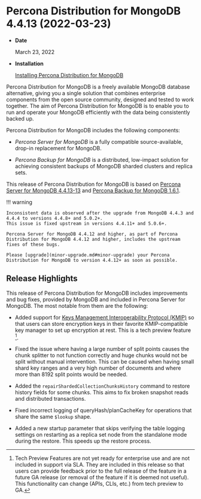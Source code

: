 # Percona Distribution for MongoDB 4.4.13 (2022-03-23)

* **Date**

    March 23, 2022

* **Installation**

    [Installing Percona Distribution for MongoDB](https://www.percona.com/doc/percona-distribution-for-mongodb/4.4/installation.html)

Percona Distribution for MongoDB is a freely available MongoDB database alternative, giving you a single solution that combines enterprise components from the open source community, designed and tested to work together. The aim of Percona Distribution for MongoDB is to enable you to run and operate your
MongoDB efficiently with the data being consistently backed up.

Percona Distribution for MongoDB includes the following components:

* *Percona Server for MongoDB* is a fully compatible source-available, drop-in replacement
for MongoDB.

* *Percona Backup for MongoDB* is a distributed, low-impact solution for achieving
consistent backups of MongoDB sharded clusters and replica sets.

This release of Percona Distribution for MongoDB is based on [Percona Server for MongoDB 4.4.13-13](https://www.percona.com/doc/percona-server-for-mongodb/4.4/release_notes/4.4.13-13.html) and [Percona Backup for MongoDB 1.6.1](https://www.percona.com/doc/percona-backup-mongodb/release-notes/1.6.1.html).

!!! warning

    Inconsistent data is observed after the upgrade from MongoDB 4.4.3 and 4.4.4 to versions 4.4.8+ and 5.0.2+.
    This issue is fixed upstream in versions 4.4.11+ and 5.0.6+.

    Percona Server for MongoDB 4.4.12 and higher, as part of Percona Distribution for MongoDB 4.4.12 and higher, includes the upstream fixes of these bugs.

    Please [upgrade](minor-upgrade.md#minor-upgrade) your Percona Distribution for MongoDB to version 4.4.12+ as soon as possible.

## Release Highlights

This release of Percona Distribution for MongoDB includes improvements and bug fixes, provided by MongoDB and included in Percona Server for MongoDB. The most notable from  them are the following:

* Added support for [Keys Management Interoperability Protocol (KMIP)](https://www.percona.com/doc/percona-server-for-mongodb/4.4/kmip.html) so that users can store encryption keys in their favorite KMIP-compatible key manager to set up encryption at rest. This is a tech preview feature [^1].

* Fixed the issue where having a large number of split points causes the chunk splitter to not function correctly and huge chunks would not be split without manual intervention. This can be caused when having small shard key ranges and a very high number of documents and where more than 8192 split points would be needed.

* Added the `repairShardedCollectionChunksHistory` command to restore history fields for some chunks. This aims to fix broken snapshot reads and distributed transactions.

* Fixed incorrect logging of queryHash/planCacheKey for operations that share the same `$lookup` shape.

* Added a new startup parameter that skips verifying the table logging settings on restarting as a replica set node from the standalone mode during the restore. This speeds up the restore process.

[^1]: Tech Preview Features are not yet ready for enterprise use and are not included in support via SLA. They are included in this release so that users can provide feedback prior to the full release of the feature in a future GA release (or removal of the feature if it is deemed not useful). This functionality can change (APIs, CLIs, etc.) from tech preview to GA.